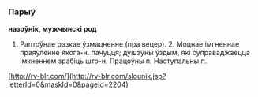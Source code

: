 ### Парыў
**назоўнік, мужчынскі род**

1. Раптоўнае рэзкае ўзмацненне (пра вецер). 2. Моцнае імгненнае праяўленне якога-н. пачуцця; душэўны ўздым, які суправаджаецца імкненнем зрабіць што-н. Працоўны п. Наступальны п.

<a rel="author">[http://rv-blr.com/](http://rv-blr.com/slounik.jsp?letterId=0&maskId=0&pageId=2204)</a>
